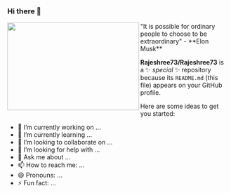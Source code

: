 ### Hi there 👋

<img align="left" width="300" height="200" src="https://tenor.com/view/robot-hello-wave-hi-gif-14404937.gif">
"It is possible for ordinary people to choose to be extraordinary" - **Elon Musk**

**Rajeshree73/Rajeshree73** is a ✨ _special_ ✨ repository because its `README.md` (this file) appears on your GitHub profile.

Here are some ideas to get you started:

- 🔭 I’m currently working on ...
- 🌱 I’m currently learning ...
- 👯 I’m looking to collaborate on ...
- 🤔 I’m looking for help with ...
- 💬 Ask me about ...
- 📫 How to reach me: ...
- 😄 Pronouns: ...
- ⚡ Fun fact: ...
